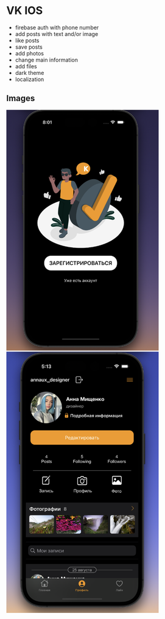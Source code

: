 # VK IOS

- firebase auth with phone number
- add posts with text and/or image
- like posts
- save posts
- add photos
- change main information
- add files
- dark theme
- localization

## Images

<img src="images/auth.png" width="400">

<img src="images/profileApp.png" width="400">



